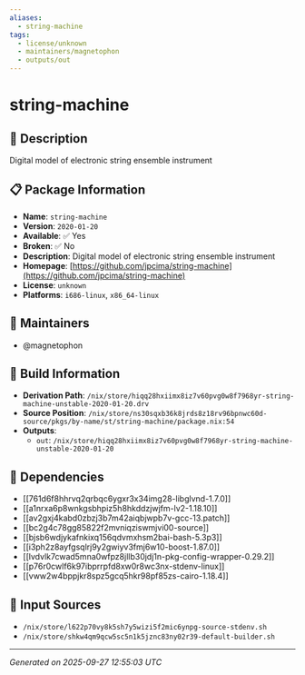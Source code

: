 ```yaml
---
aliases:
  - string-machine
tags:
  - license/unknown
  - maintainers/magnetophon
  - outputs/out
---
```


# string-machine

## 📝 Description

Digital model of electronic string ensemble instrument

## 📋 Package Information

- **Name**: `string-machine`
- **Version**: `2020-01-20`
- **Available**: ✅ Yes
- **Broken**: ✅ No
- **Description**: Digital model of electronic string ensemble instrument
- **Homepage**: [https://github.com/jpcima/string-machine](https://github.com/jpcima/string-machine)
- **License**: `unknown`
- **Platforms**: `i686-linux`, `x86_64-linux`
## 👥 Maintainers

- @magnetophon


## 🔧 Build Information

- **Derivation Path**: `/nix/store/hiqq28hxiimx8iz7v60pvg0w8f7968yr-string-machine-unstable-2020-01-20.drv`
- **Source Position**: `/nix/store/ns30sqxb36k8jrds8z18rv96bpnwc60d-source/pkgs/by-name/st/string-machine/package.nix:54`
- **Outputs**:
  - `out`:  `/nix/store/hiqq28hxiimx8iz7v60pvg0w8f7968yr-string-machine-unstable-2020-01-20`

## 🔗 Dependencies

- [[761d6f8hhrvq2qrbqc6ygxr3x34img28-libglvnd-1.7.0]]
- [[a1nrxa6p8wnkgsbhpiz5h8hkddzjwjfm-lv2-1.18.10]]
- [[av2gxj4kabd0zbzj3b7m42aiqbjwpb7v-gcc-13.patch]]
- [[bc2g4c78gg85822f2mvniqziswmjvi00-source]]
- [[bjsb6wdjykafnkixq156qdvmxhsm2bai-bash-5.3p3]]
- [[i3ph2z8ayfgsqlrj9y2gwiyv3fmj6w10-boost-1.87.0]]
- [[lvdvlk7cwad5mna0wfpz8jllb30jdj1n-pkg-config-wrapper-0.29.2]]
- [[p76r0cwlf6k97ibprrpfd8xw0r8wc3nx-stdenv-linux]]
- [[vww2w4bppjkr8spz5gcq5hkr98pf85zs-cairo-1.18.4]]

## 📁 Input Sources

- `/nix/store/l622p70vy8k5sh7y5wizi5f2mic6ynpg-source-stdenv.sh`
- `/nix/store/shkw4qm9qcw5sc5n1k5jznc83ny02r39-default-builder.sh`

---
*Generated on 2025-09-27 12:55:03 UTC*
